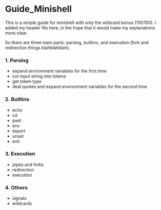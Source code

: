 # Guide_Minishell

This is a simple guide for minishell with only the wildcard bonus (110/100). I added my header file here, in the hope that it would make my explanations more clear.

So there are three main parts: parsing, builtins, and execution (fork and redirection things blahblahblah).

### 1. Parsing
   - expand environment variables for the first time
   - cut input string into tokens
   - get token type
   - deal quotes and expand environment variables for the second time

### 2. Builtins
   - echo
   - cd
   - pwd
   - env
   - export
   - unset
   - exit

### 3. Execution
   - pipes and forks
   - redirection
   - execution

 ### 4. Others
   - signals
   - wildcards
